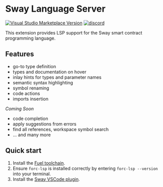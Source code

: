 
# Sway Language Server

[![Visual Studio Marketplace Version](https://img.shields.io/visual-studio-marketplace/v/FuelLabs.sway-vscode-plugin)](https://marketplace.visualstudio.com/items?itemName=FuelLabs.sway-vscode-plugin)
[![discord](https://img.shields.io/badge/chat%20on-discord-orange?&logo=discord&logoColor=ffffff&color=7389D8&labelColor=6A7EC2)](https://discord.gg/xfpK4Pe)

This extension provides LSP support for the Sway smart contract programming language.

## Features

- go-to type definition 
- types and documentation on hover
- inlay hints for types and parameter names
- semantic syntax highlighting
- symbol renaming
- code actions
- imports insertion

_Coming Soon_
- code completion
- apply suggestions from errors
- find all references, workspace symbol search
- ... and many more

## Quick start

1. Install the [Fuel toolchain](https://fuellabs.github.io/fuelup/master/installation/index.html).
1. Ensure `forc-lsp` is installed correctly by entering `forc-lsp --version` into your terminal.
1. Install the [Sway VSCode plugin](https://marketplace.visualstudio.com/items?itemName=FuelLabs.sway-vscode-plugin).
